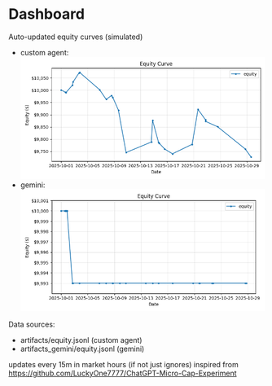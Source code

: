 # Dashboard

Auto-updated equity curves (simulated)

- custom agent: ![Equity Curve](artifacts/equity.png?v=9418ea6)
- gemini: ![Equity Curve (Gemini)](artifacts_gemini/equity.png?v=9418ea6)

Data sources:
- artifacts/equity.jsonl (custom agent)
- artifacts_gemini/equity.jsonl (gemini)

updates every 15m in market hours (if not just ignores)
inspired from https://github.com/LuckyOne7777/ChatGPT-Micro-Cap-Experiment